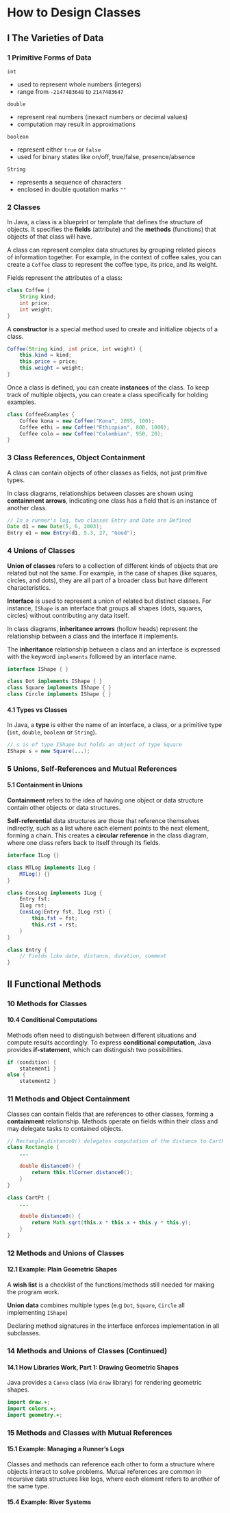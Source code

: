 # How to Design Classes
## I The Varieties of Data
### 1 Primitive Forms of Data

`int` 
- used to represent whole numbers (integers)
- range from `-2147483648` to `2147483647`

`double`
- represent real numbers (inexact numbers or decimal values)
- computation may result in approximations

`boolean`
- represent either `true` or `false`
- used for binary states like on/off, true/false, presence/absence

`String`
- represents a sequence of characters
- enclosed in double quotation marks `""`

### 2 Classes
In Java, a class is a blueprint or template that defines the structure of objects.
It specifies the **fields** (attribute) and the **methods** (functions) that objects of that class will have.

A class can represent complex data structures by grouping related pieces of information together. For example, in the context of coffee sales, you can create a `Coffee` class to represent the coffee type, its price, and its weight.

Fields represent the attributes of a class:
```java
class Coffee {
    String kind;
    int price;
    int weight;
}
```
A **constructor** is a special method used to create and initialize objects of a class.
```java
Coffee(String kind, int price, int weight) {
    this.kind = kind;
    this.price = price;
    this.weight = weight;
}
```
Once a class is defined, you can create **instances** of the class.
To keep track of multiple objects, you can create a class specifically for holding examples.

```java
class CoffeeExamples {
    Coffee kona = new Coffee("Kona", 2095, 100);
    Coffee ethi = new Coffee("Ethiopian", 800, 1000);
    Coffee colo = new Coffee("Colombian", 950, 20);
}
```
### 3 Class References, Object Containment

A class can contain objects of other classes as fields, not just primitive types.

In class diagrams, relationships between classes are shown using **containment arrows**, indicating one class has a field that is an instance of another class.
```java
// In a runner's log, two classes Entry and Date are Defined
Date d1 = new Date(5, 6, 2003);
Entry e1 = new Entry(d1, 5.3, 27, "Good");
```

### 4 Unions of Classes
**Union of classes** refers to a collection of different kinds of objects that are related but not the same. For example, in the case of shapes (like squares, circles, and dots), they are all part of a broader class but have different characteristics.

**Interface** is used to represent a union of related but distinct classes. For instance, `IShape` is an interface that groups all shapes (dots, squares, circles) without contributing any data itself.

In class diagrams, **inheritance arrows** (hollow heads) represent the relationship between a class and the interface it implements.

The **inheritance** relationship between a class and an interface is expressed with the keyword `implements` followed by an interface name.
```java
interface IShape { }

class Dot implements IShape { }
class Square implements IShape { }
class Circle implements IShape { }
```

#### 4.1 Types vs Classes

In Java, a **type** is either the name of an interface, a class, or a primitive type
(`int`, `double`, `boolean` or `String`).

```java
// s is of type IShape but holds an object of type Square
IShape s = new Square(...);
```

### 5 Unions, Self-References and Mutual References
#### 5.1 Containment in Unions
**Containment** refers to the idea of having one object or data structure contain other objects or data structures.

**Self-referential** data structures are those that reference themselves indirectly, such as a list where each element points to the next element, forming a chain. This creates a **circular reference** in the class diagram, where one class refers back to itself through its fields.

```java
interface ILog {}

class MTLog implements ILog {
    MTLog() {}
}

class ConsLog implements ILog {
    Entry fst;
    ILog rst;
    ConsLog(Entry fst, ILog rst) {
        this.fst = fst;
        this.rst = rst;
    }
}

class Entry {
    // Fields like date, distance, duration, comment
}
```

## II Functional Methods 

### 10 Methods for Classes
#### 10.4 Conditional Computations
Methods often need to distinguish between different situations and compute results accordingly. 
To express **conditional computation**, Java provides **if-statement**, which can distinguish two possibilities.
```java
if (condition) {
    statement1 }
else {
    statement2 }
```

### 11 Methods and Object Containment

Classes can contain fields that are references to other classes, forming a **containment** relationship.
Methods operate on fields within their class and may delegate tasks to contained objects.
```java
// Rectangle.distance0() delegates computation of the distance to CartPt.distance0()
class Rectangle {
    ...

    double distance0() {
        return this.tlCorner.distance0();
    }
}

class CartPt {
    ...

    double distance0() {
        return Math.sqrt(this.x * this.x + this.y * this.y);
    }
}
```

### 12 Methods and Unions of Classes

#### 12.1 Example: Plain Geometric Shapes

A **wish list** is a checklist of the functions/methods still needed for making the program work.

**Union data** combines multiple types (e.g `Dot`, `Square`, `Circle` all implementing `IShape`)

Declaring method signatures in the interface enforces implementation in all subclasses.

### 14 Methods and Unions of Classes (Continued)
#### 14.1 How Libraries Work, Part 1: Drawing Geometric Shapes
Java provides a `Canva` class (via `draw` library) for rendering geometric shapes.
```java
import draw.∗;
import colors.∗;
import geometry.∗;
```

### 15 Methods and Classes with Mutual References

#### 15.1 Example: Managing a Runner’s Logs

Classes and methods can reference each other to form a structure where objects interact to solve problems.
Mutual references are common in recursive data structures like logs, where each element refers to another of the same type.

#### 15.4 Example: River Systems


